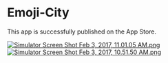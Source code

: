 # Emoji-City
This app is successfully published on the App Store. 


[![Simulator Screen Shot Feb 3, 2017, 11.01.05 AM.png](https://s11.postimg.org/e5z2dg7fn/Simulator_Screen_Shot_Feb_3_2017_11_01_05_AM.png)](https://postimg.org/image/kwfjmvulb/) [![Simulator Screen Shot Feb 3, 2017, 10.51.50 AM.png](https://s21.postimg.org/4wk9aqt5z/Simulator_Screen_Shot_Feb_3_2017_10_51_50_AM.png)](https://postimg.org/image/xm757dx5v/)
